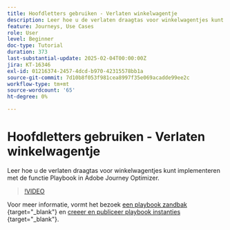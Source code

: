 ```yaml
---
title: Hoofdletters gebruiken - Verlaten winkelwagentje
description: Leer hoe u de verlaten draagtas voor winkelwagentjes kunt implementeren met de functie Playbook in Adobe Journey Optimizer (AJO).
feature: Journeys, Use Cases
role: User
level: Beginner
doc-type: Tutorial
duration: 373
last-substantial-update: 2025-02-04T00:00:00Z
jira: KT-16346
exl-id: 01216374-2457-4dcd-b970-42315578bb1a
source-git-commit: 7d10b8f053f981cea8997f35e069acadde99ee2c
workflow-type: tm+mt
source-wordcount: '65'
ht-degree: 0%

---
```


# Hoofdletters gebruiken - Verlaten winkelwagentje

Leer hoe u de verlaten draagtas voor winkelwagentjes kunt implementeren met de functie Playbook in Adobe Journey Optimizer.

>[!VIDEO](https://video.tv.adobe.com/v/3443970/?learn=on&enablevpops&captions=dut)

Voor meer informatie, vormt het bezoek [ een playbook zandbak ](https://experienceleague.adobe.com/nl/docs/platform-learn/tutorials/use-case-playbooks/configure-a-playbook-sandbox){target="_blank"} en [ creeer en publiceer playbook instanties ](https://experienceleague.adobe.com/nl/docs/platform-learn/tutorials/use-case-playbooks/create-and-publish-a-playbook-instance){target="_blank"}.
